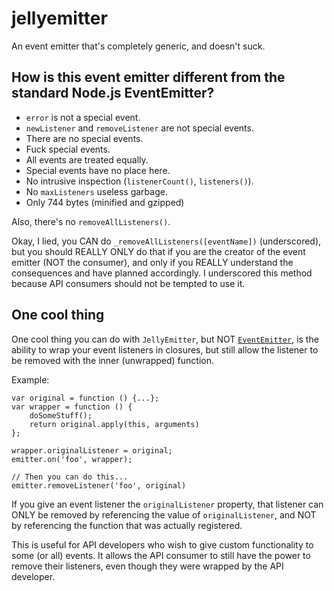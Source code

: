 # jellyemitter
An event emitter that's completely generic, and doesn't suck.

## How is this event emitter different from the standard Node.js EventEmitter?

- `error` is not a special event.
- `newListener` and `removeListener` are not special events.
- There are no special events.
- Fuck special events.
- All events are treated equally.
- Special events have no place here.
- No intrusive inspection (`listenerCount()`, `listeners()`).
- No `maxListeners` useless garbage.
- Only 744 bytes (minified and gzipped)

Also, there's no `removeAllListeners()`.

Okay, I lied, you CAN do `_removeAllListeners([eventName])` (underscored), but you should REALLY ONLY do that if you are the creator of the event emitter (NOT the consumer), and only if you REALLY understand the consequences and have planned accordingly. I underscored this method because API consumers should not be tempted to use it.

## One cool thing

One cool thing you can do with `JellyEmitter`, but NOT [`EventEmitter`](https://nodejs.org/api/events.html#events_class_eventemitter), is the ability to wrap your event listeners in closures, but still allow the listener to be removed with the inner (unwrapped) function.

Example:
```
var original = function () {...};
var wrapper = function () {
	doSomeStuff();
	return original.apply(this, arguments)
};

wrapper.originalListener = original;
emitter.on('foo', wrapper);

// Then you can do this...
emitter.removeListener('foo', original)
```

If you give an event listener the `originalListener` property, that listener can ONLY be removed by referencing the value of `originalListener`, and NOT by referencing the function that was actually registered.

This is useful for API developers who wish to give custom functionality to some (or all) events. It allows the API consumer to still have the power to remove their listeners, even though they were wrapped by the API developer.

